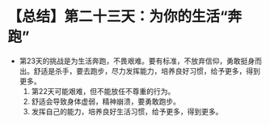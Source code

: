 # 【总结】第二十三天：为你的生活“奔跑”

-   第23天的挑战是为生活奔跑，不畏艰难。要有标准，不放弃信仰，勇敢挺身而出。舒适是杀手，要去跑步，尽力发挥能力，培养良好习惯，给予更多，得到更多。
    1.  第22天可能艰难，但不能放任不尊重的行为。
    2.  舒适会导致身体虚弱，精神崩溃，要勇敢跑步。
    3.  发挥自己的能力，培养良好生活习惯，给予更多，得到更多。